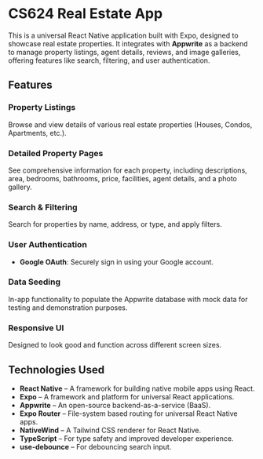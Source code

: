 
# CS624 Real Estate App

This is a universal React Native application built with Expo, designed to showcase real estate properties. It integrates with **Appwrite** as a backend to manage property listings, agent details, reviews, and image galleries, offering features like search, filtering, and user authentication.

## Features

### Property Listings
Browse and view details of various real estate properties (Houses, Condos, Apartments, etc.).

### Detailed Property Pages
See comprehensive information for each property, including descriptions, area, bedrooms, bathrooms, price, facilities, agent details, and a photo gallery.

### Search & Filtering
Search for properties by name, address, or type, and apply filters.

### User Authentication
- **Google OAuth**: Securely sign in using your Google account.

### Data Seeding
In-app functionality to populate the Appwrite database with mock data for testing and demonstration purposes.

### Responsive UI
Designed to look good and function across different screen sizes.

## Technologies Used

- **React Native** – A framework for building native mobile apps using React.
- **Expo** – A framework and platform for universal React applications.
- **Appwrite** – An open-source backend-as-a-service (BaaS).
- **Expo Router** – File-system based routing for universal React Native apps.
- **NativeWind** – A Tailwind CSS renderer for React Native.
- **TypeScript** – For type safety and improved developer experience.
- **use-debounce** – For debouncing search input.

